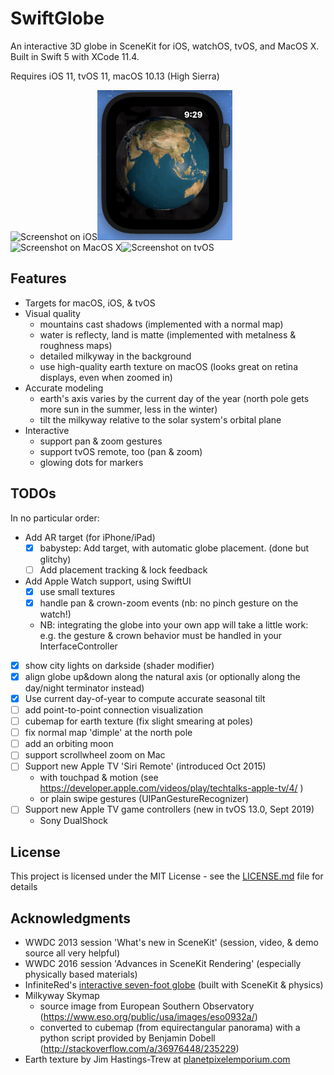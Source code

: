 # SwiftGlobe

An interactive 3D globe in SceneKit for iOS, watchOS, tvOS, and MacOS X.  Built in Swift 5 with XCode 11.4.

Requires iOS 11, tvOS 11, macOS 10.13 (High Sierra)


![Screenshot on iOS](readme-images/ios_screen.png)![Screenshot on Apple Watch](readme-images/watch.gif)![Screenshot on MacOS X](readme-images/macos_screen.png)![Screenshot on tvOS](readme-images/tv_screen.png)


## Features

- Targets for macOS, iOS, & tvOS
- Visual quality
	- mountains cast shadows (implemented with a normal map)
	- water is reflecty, land is matte (implemented with metalness & roughness maps)
	- detailed milkyway in the background
	- use high-quality earth texture on macOS (looks great on retina displays, even when zoomed in)
- Accurate modeling
	- earth's axis varies by the current day of the year (north pole gets more sun in the summer, less in the winter)
	- tilt the milkyway relative to the solar system's orbital plane
- Interactive
	- support pan & zoom gestures
	- support tvOS remote, too (pan & zoom)
	- glowing dots for markers 

## TODOs

In no particular order:
- Add AR target (for iPhone/iPad)
    - [x] babystep: Add target, with automatic globe placement.  (done but glitchy)
    - [ ] Add placement tracking & lock feedback
- Add Apple Watch support, using SwiftUI
    - [x] use small textures
    - [x] handle pan & crown-zoom events (nb: no pinch gesture on the watch!)
    - NB: integrating the globe into your own app will take a little work: e.g. the gesture & crown behavior must be handled in your InterfaceController
- [x] show city lights on darkside (shader modifier)
- [x] align globe up&down along the natural axis (or optionally along the day/night terminator instead)
- [x] Use current day-of-year to compute accurate seasonal tilt
- [ ] add point-to-point connection visualization
- [ ] cubemap for earth texture (fix slight smearing at poles)
- [ ] fix normal map 'dimple' at the north pole
- [ ] add an orbiting moon
- [ ] support scrollwheel zoom on Mac
- [ ] Support new Apple TV 'Siri Remote' (introduced Oct 2015)
    - with touchpad & motion (see https://developer.apple.com/videos/play/techtalks-apple-tv/4/ )
    - or plain swipe gestures (UIPanGestureRecognizer)
- [ ] Support new Apple TV game controllers (new in tvOS 13.0, Sept 2019) 
    - Sony DualShock


## License

This project is licensed under the MIT License - see the [LICENSE.md](LICENSE.md) file for details

## Acknowledgments

* WWDC 2013 session 'What's new in SceneKit' (session, video, & demo source all very helpful)
* WWDC 2016 session 'Advances in SceneKit Rendering' (especially physically based materials)
* InfiniteRed's [interactive seven-foot globe](http://infinitered.com/2015/02/10/a-seven-foot-globe-running-on-os-x-and-an-ipad-app-created-using-rubymotion-and-scenekit/) (built with SceneKit & physics) 
* Milkyway Skymap
    * source image from European Southern Observatory (https://www.eso.org/public/usa/images/eso0932a/)
    * converted to cubemap (from equirectangular panorama) with a python script provided by Benjamin Dobell (http://stackoverflow.com/a/36976448/235229)
* Earth texture by Jim Hastings-Trew at [planetpixelemporium.com](http://planetpixelemporium.com/earth.html)
